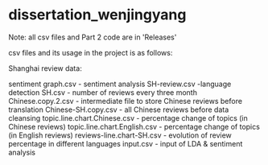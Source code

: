 # dissertation_wenjingyang

Note: all csv files and Part 2 code are in 'Releases'

csv files and its usage in the project is as follows:

Shanghai review data:

sentiment graph.csv - sentiment analysis
SH-review.csv -language detection
SH.csv - number of reviews every three month
Chinese.copy.2.csv - intermediate file to store Chinese reviews before translation
Chinese-SH.copy.csv - all Chinese reviews before data cleansing
topic.line.chart.Chinese.csv - percentage change of topics (in Chinese reviews)
topic.line.chart.English.csv - percentage change of topics (in English reviews)
reviews-line.chart-SH.csv - evolution of review percentage in different languages
input.csv - input of LDA & sentiment analysis
